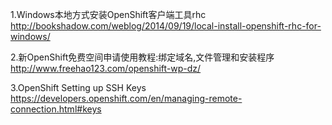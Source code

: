 1.Windows本地方式安装OpenShift客户端工具rhc
http://bookshadow.com/weblog/2014/09/19/local-install-openshift-rhc-for-windows/

2.新OpenShift免费空间申请使用教程:绑定域名,文件管理和安装程序
http://www.freehao123.com/openshift-wp-dz/

3.OpenShift Setting up SSH Keys
https://developers.openshift.com/en/managing-remote-connection.html#keys
